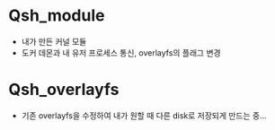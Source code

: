 # Qsh_module
- 내가 만든 커널 모듈
- 도커 데몬과 내 유저 프로세스 통신, overlayfs의 플래그 변경

# Qsh_overlayfs
- 기존 overlayfs을 수정하여 내가 원할 때 다른 disk로 저장되게 만드는 중...
